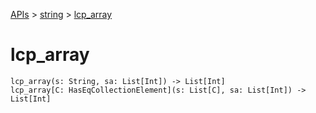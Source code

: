 [APIs](../index.md) > [string](./index.md) > [lcp_array]()

# lcp_array

```
lcp_array(s: String, sa: List[Int]) -> List[Int]
lcp_array[C: HasEqCollectionElement](s: List[C], sa: List[Int]) -> List[Int]
```
